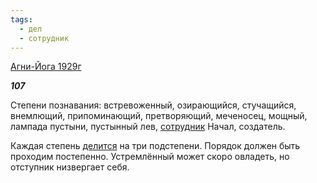 ```yaml
---
tags:
  - дел
  - сотрудник
---
```

[Агни-Йога 1929г](https://127.0.0.1:4002/agni/1929)

___107___

Степени познавания: встревоженный, озирающийся, стучащийся, внемлющий, припоминающий, претворяющий, меченосец, мощный, лампада пустыни, пустынный лев, [сотрудник](../../../tags/#сотрудник) Начал, создатель.   

Каждая степень [делится](../../../tags/#дел) на три подстепени. Порядок должен быть проходим постепенно. Устремлённый может скоро овладеть, но отступник низвергает себя.